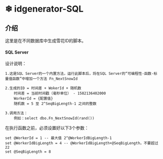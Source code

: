 #  ❄ idgenerator-SQL

## 介绍

这里是在不同数据库中生成雪花ID的脚本。

#### SQL Server

设计说明：

```
1.这是SQL Server的一个内置方法，运行此脚本后，将在SQL Server的“可编程性-函数-标量值函数”中增加一个方法 Fn_NextSnowId

2.生成的ID = 时间差 + WokerId + 随机数
	时间差 = 当前时间戳（毫秒单位） - 1582136402000
	WorkerId = {配置值}
	随机数 = 5 至 2^SeqBigLength-1 之间的整数

3.调用方法：
	例如：select dbo.Fn_NextSnowId(rand())
```

在执行函数之前，必须设置好以下3个参数：
```
set @WorkerId = 1 -- 最大值 2^@WorkerIdBigLength-1
set @WorkerIdBigLength = 4 -- @WorkerIdBigLength+@SeqBigLength，不要超过22
set @SeqBigLength = 8
```

